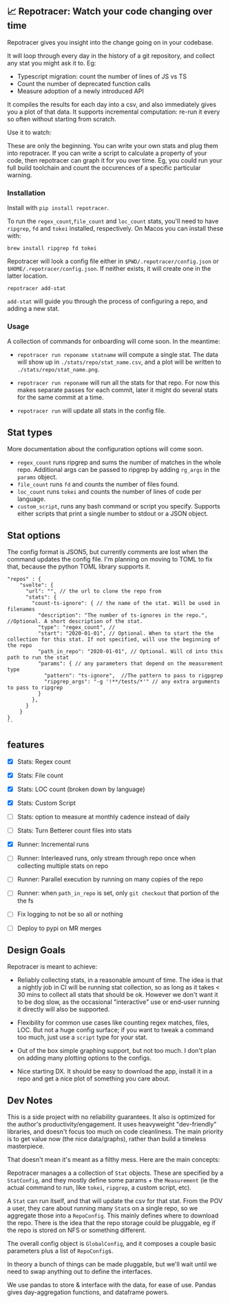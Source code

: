## 📈 Repotracer: Watch your code changing over time

Repotracer gives you insight into the change going on in your codebase.

It will loop through every day in the history of a git repository, and collect any stat you might ask it to. Eg:

- Typescript migration: count the number of lines of JS vs TS
- Count the number of deprecated function calls
- Measure adoption of a newly introduced API

It compiles the results for each day into a csv, and also immediately gives you a plot of that data.
It supports incremental computation: re-run it every so often without starting from scratch.

Use it to watch:

These are only the beginning. You can write your own stats and plug them into repotracer. If you can write a script to calculate a property of your code, then repotracer can graph it for you over time. Eg, you could run your full build toolchain and count the occurences of a specific particular warning.


### Installation

Install with `pip install repotracer`.

To run the `regex_count`,`file_count` and `loc_count` stats, you'll need to have `ripgrep`, `fd` and `tokei` installed, respectively. On Macos you can install these with:

```
brew install ripgrep fd tokei
```

Repotracer will look a config file either in `$PWD/.repotracer/config.json` or `$HOME/.repotracer/config.json`. If neither exists, it will create one in the latter location.

```
repotracer add-stat
```

`add-stat` will guide you through the process of configuring a repo, and adding a new stat.

### Usage

A collection of commands for onboarding will come soon. In the meantime:

- `repotracer run reponame statname` will compute a single stat. The data will show up in `./stats/repo/stat_name.csv`, and a plot will be written to `./stats/repo/stat_name.png`.

- `repotracer run reponame` will run all the stats for that repo. For now this makes separate passes for each commit, later it might do several stats for the same commit at a time.

- `repotracer run` will update all stats in the config file.

## Stat types

More documentation about the configuration options will come soon.

- `regex_count` runs ripgrep and sums the number of matches in the whole repo. Additional args can be passed to ripgrep by adding `rg_args` in the `params` object.
- `file_count` runs `fd` and counts the number of files found.
- `loc_count` runs `tokei` and counts the number of lines of code per language.
- `custom_script`, runs any bash command or script you specify. Supports either scripts that print a single number to stdout or a JSON object.

## Stat options

The config format is JSON5, but currently comments are lost when the command updates the config file. I'm planning on moving to TOML to fix that, because the python TOML library supports it.

```
"repos" : {
    "svelte": {
      "url": "", // the url to clone the repo from
      "stats": {
        "count-ts-ignore": { // the name of the stat. Will be used in filenames
          "description": "The number of ts-ignores in the repo.", //Optional. A short description of the stat.
          "type": "regex_count", //
          "start": "2020-01-01", // Optional. When to start the the collection for this stat. If not specified, will use the beginning of the repo
          "path_in_repo": "2020-01-01", // Optional. Will cd into this path to run the stat
          "params": { // any parameters that depend on the measurement type
            "pattern": "ts-ignore",  //The pattern to pass to rigpgrep
            "ripgrep_args": "-g '!**/tests/*'" // any extra arguments to pass to ripgrep
          }
        },
      }
    }
}
``
```

## features

- [x] Stats: Regex count
- [x] Stats: File count
- [x] Stats: LOC count (broken down by language)
- [x] Stats: Custom Script
- [ ] Stats: option to measure at monthly cadence instead of daily
- [ ] Stats: Turn Betterer count files into stats

- [x] Runner: Incremental runs
- [ ] Runner: Interleaved runs, only stream through repo once when collecting multiple stats on repo
- [ ] Runner: Parallel execution by running on many copies of the repo
- [ ] Runner: when `path_in_repo` is set, only `git checkout` that portion of the the fs

- [ ] Fix logging to not be so all or nothing
- [ ] Deploy to pypi on MR merges

## Design Goals
Repotracer is meant to achieve:

* Reliably collecting stats, in a reasonable amount of time. The idea is that a nightly job in CI will be running stat collection, so as long as it takes < 30 mins to collect all stats that should be ok. However we don't want it to be dog slow, as the occasional "interactive" use or end-user running it directly will also be supported.

* Flexibility for common use cases like counting regex matches, files, LOC. But not a huge config surface; if you want to tweak a command too much, just use a `script` type for your stat.
* Out of the box simple graphing support, but not too much. I don't plan on adding many plotting options to the configs.
* Nice starting DX. It should be easy to download the app, install it in a repo and get a nice plot of something you care about.

## Dev Notes

This is a side project with no reliability guarantees. It also is optimized for the author's productivity/engagement. It uses heavyweight "dev-friendly" libraries, and doesn't focus too much on code cleanliness.
The main priority is to get value now (the nice data/graphs), rather than build a timeless masterpiece.

That doesn't mean it's meant as a filthy mess. Here are the main concepts:

Repotracer manages a a collection of `Stat` objects. These are specified by a
`StatConfig`, and they mostly define some params + the `Measurement` (ie the actual command to run, like `tokei`, `ripgrep`, a custom script, etc).

A `Stat` can run itself, and that will update the csv for that stat.
From the POV a user, they care about running many `Stat`s on a single repo,
so we aggregate those into a `RepoConfig`. This mainly defines where to download the repo. There is the idea that the repo storage could be pluggable, eg if
the repo is stored on NFS or something different.

The overall config object is `GlobalConfig`, and it composes a couple basic parameters plus a list of `RepoConfig`s.

In theory a bunch of things can be made pluggable, but we'll wait until we need to swap anything out to define the interfaces.

We use pandas to store & interface with the data, for ease of use. Pandas gives day-aggregation functions, and dataframe powers.
